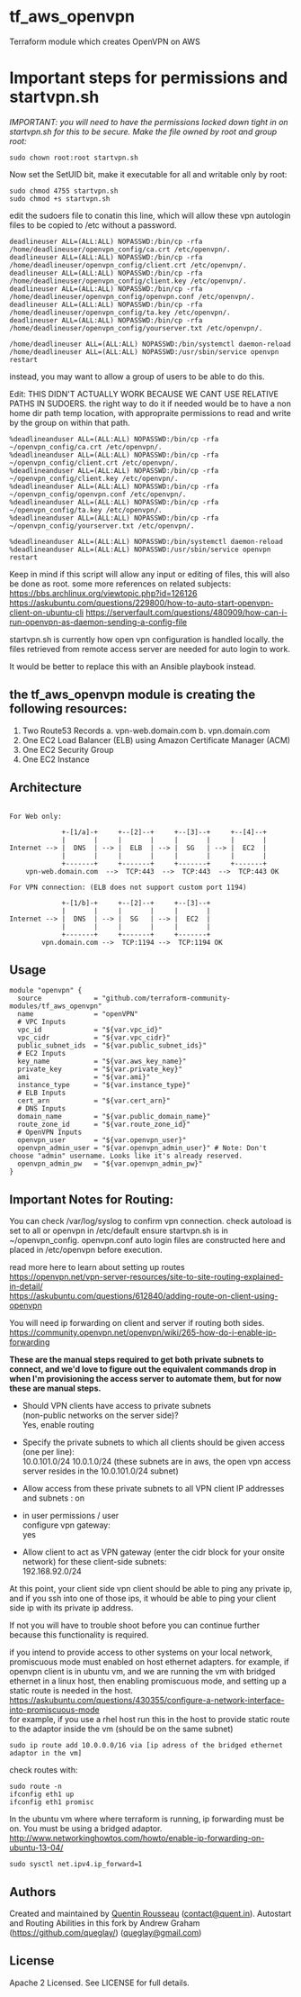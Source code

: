# tf_aws_openvpn

Terraform module which creates OpenVPN on AWS

# Important steps for permissions and startvpn.sh

*IMPORTANT: you will need to have the permissions locked down tight in on startvpn.sh for this to be secure.
Make the file owned by root and group root:*

    sudo chown root:root startvpn.sh

Now set the SetUID bit, make it executable for all and writable only by root:

    sudo chmod 4755 startvpn.sh
    sudo chmod +s startvpn.sh


edit the sudoers file to conatin this line, which will allow these vpn autologin files to be copied to /etc without a password.

```
deadlineuser ALL=(ALL:ALL) NOPASSWD:/bin/cp -rfa /home/deadlineuser/openvpn_config/ca.crt /etc/openvpn/.
deadlineuser ALL=(ALL:ALL) NOPASSWD:/bin/cp -rfa /home/deadlineuser/openvpn_config/client.crt /etc/openvpn/.
deadlineuser ALL=(ALL:ALL) NOPASSWD:/bin/cp -rfa /home/deadlineuser/openvpn_config/client.key /etc/openvpn/.
deadlineuser ALL=(ALL:ALL) NOPASSWD:/bin/cp -rfa /home/deadlineuser/openvpn_config/openvpn.conf /etc/openvpn/.
deadlineuser ALL=(ALL:ALL) NOPASSWD:/bin/cp -rfa /home/deadlineuser/openvpn_config/ta.key /etc/openvpn/.
deadlineuser ALL=(ALL:ALL) NOPASSWD:/bin/cp -rfa /home/deadlineuser/openvpn_config/yourserver.txt /etc/openvpn/.

/home/deadlineuser ALL=(ALL:ALL) NOPASSWD:/bin/systemctl daemon-reload
/home/deadlineuser ALL=(ALL:ALL) NOPASSWD:/usr/sbin/service openvpn restart
```

instead, you may want to allow a group of users to be able to do this.  

Edit: THIS DIDN'T ACTUALLY WORK BECAUSE WE CANT USE RELATIVE PATHS IN SUDOERS.
the right way to do it if needed would be to have a non home dir path temp location, with appropraite permissions to read and write by the group on within that path.

```
%deadlineanduser ALL=(ALL:ALL) NOPASSWD:/bin/cp -rfa ~/openvpn_config/ca.crt /etc/openvpn/.
%deadlineanduser ALL=(ALL:ALL) NOPASSWD:/bin/cp -rfa ~/openvpn_config/client.crt /etc/openvpn/.
%deadlineanduser ALL=(ALL:ALL) NOPASSWD:/bin/cp -rfa ~/openvpn_config/client.key /etc/openvpn/.
%deadlineanduser ALL=(ALL:ALL) NOPASSWD:/bin/cp -rfa ~/openvpn_config/openvpn.conf /etc/openvpn/.
%deadlineanduser ALL=(ALL:ALL) NOPASSWD:/bin/cp -rfa ~/openvpn_config/ta.key /etc/openvpn/.
%deadlineanduser ALL=(ALL:ALL) NOPASSWD:/bin/cp -rfa ~/openvpn_config/yourserver.txt /etc/openvpn/.

%deadlineanduser ALL=(ALL:ALL) NOPASSWD:/bin/systemctl daemon-reload
%deadlineanduser ALL=(ALL:ALL) NOPASSWD:/usr/sbin/service openvpn restart
```

Keep in mind if this script will allow any input or editing of files, this will also be done as root.  some more references on related subjects:
https://bbs.archlinux.org/viewtopic.php?id=126126
https://askubuntu.com/questions/229800/how-to-auto-start-openvpn-client-on-ubuntu-cli
https://serverfault.com/questions/480909/how-can-i-run-openvpn-as-daemon-sending-a-config-file

startvpn.sh is currently how open vpn configuration is handled locally.  the files retrieved from remote access server
are needed for auto login to work.

It would be better to replace this with an Ansible playbook instead.


## the tf_aws_openvpn module is creating the following resources:

1. Two Route53 Records
  a. vpn-web.domain.com
  b. vpn.domain.com
2. One EC2 Load Balancer (ELB) using Amazon Certificate Manager (ACM)
3. One EC2 Security Group
4. One EC2 Instance

## Architecture

```plain

For Web only:

             +-[1/a]-+     +--[2]--+     +--[3]--+     +--[4]--+
             |       |     |       |     |       |     |       |
Internet --> |  DNS  | --> |  ELB  | --> |  SG   | --> |  EC2  |
             |       |     |       |     |       |     |       |
             +-------+     +-------+     +-------+     +-------+
    vpn-web.domain.com  -->  TCP:443  -->  TCP:443  -->  TCP:443 OK

For VPN connection: (ELB does not support custom port 1194)

             +-[1/b]-+     +--[2]--+     +--[3]--+
             |       |     |       |     |       |
Internet --> |  DNS  | --> |  SG   | --> |  EC2  |
             |       |     |       |     |       |
             +-------+     +-------+     +-------+
        vpn.domain.com -->  TCP:1194 -->  TCP:1194 OK
```

## Usage

```hcl
module "openvpn" {
  source             = "github.com/terraform-community-modules/tf_aws_openvpn"
  name               = "openVPN"
  # VPC Inputs
  vpc_id             = "${var.vpc_id}"
  vpc_cidr           = "${var.vpc_cidr}"
  public_subnet_ids  = "${var.public_subnet_ids}"
  # EC2 Inputs
  key_name           = "${var.aws_key_name}"
  private_key        = "${var.private_key}"
  ami                = "${var.ami}"
  instance_type      = "${var.instance_type}"
  # ELB Inputs
  cert_arn           = "${var.cert_arn}"
  # DNS Inputs
  domain_name        = "${var.public_domain_name}"
  route_zone_id      = "${var.route_zone_id}"
  # OpenVPN Inputs
  openvpn_user       = "${var.openvpn_user}"
  openvpn_admin_user = "${var.openvpn_admin_user}" # Note: Don't choose "admin" username. Looks like it's already reserved.
  openvpn_admin_pw   = "${var.openvpn_admin_pw}"
}
```

## Important Notes for Routing:

You can check /var/log/syslog to confirm vpn connection.
check autoload is set to all or openvpn in /etc/default
ensure startvpn.sh is in ~/openvpn_config.  openvpn.conf auto login files are constructed here and placed in /etc/openvpn before execution.  
  
read more here to learn about setting up routes  
https://openvpn.net/vpn-server-resources/site-to-site-routing-explained-in-detail/  
https://askubuntu.com/questions/612840/adding-route-on-client-using-openvpn  

You will need ip forwarding on client and server if routing both sides.  
https://community.openvpn.net/openvpn/wiki/265-how-do-i-enable-ip-forwarding  

**These are the manual steps required to get both private subnets to connect, and we'd love to figure out the equivalent commands drop in when I'm provisioning the access server to automate them, but for now these are manual steps.**
  
- Should VPN clients have access to private subnets  
(non-public networks on the server side)?  
Yes, enable routing  
  
- Specify the private subnets to which all clients should be given access (one per line):  
10.0.101.0/24
10.0.1.0/24
(these subnets are in aws, the open vpn access server resides in the 10.0.101.0/24 subnet)  

- Allow access from these private subnets to all VPN client IP addresses and subnets : on  
  
- in user permissions / user  
configure vpn gateway:  
yes  
  
- Allow client to act as VPN gateway (enter the cidr block for your onsite network)
for these client-side subnets:  
192.168.92.0/24

At this point, your client side vpn client should be able to ping any private ip, and if you ssh into one of those ips, it whould be able to ping your client side ip with its private ip address.

If not you will have to trouble shoot before you can continue further because this functionality is required.
  
if you intend to provide access to other systems on your local network, promiscuous mode must enabled on host ethernet adapters.  for example, if openvpn client is in ubuntu vm, and we are running the vm with bridged ethernet in a linux host, then enabling promiscuous mode, and setting up a static route is needed in the host.  
https://askubuntu.com/questions/430355/configure-a-network-interface-into-promiscuous-mode  
for example, if you use a rhel host run this in the host to provide static route to the adaptor inside the vm (should be on the same subnet)
```
sudo ip route add 10.0.0.0/16 via [ip adress of the bridged ethernet adaptor in the vm]
```
check routes with:
```
sudo route -n
ifconfig eth1 up
ifconfig eth1 promisc
```

In the ubuntu vm where where terraform is running, ip forwarding must be on.  You must be using a bridged adaptor.
http://www.networkinghowtos.com/howto/enable-ip-forwarding-on-ubuntu-13-04/

```
sudo sysctl net.ipv4.ip_forward=1
```


## Authors

Created and maintained by [Quentin Rousseau](https://github.com/kwent) (contact@quent.in).
Autostart and Routing Abilities in this fork by Andrew Graham (https://github.com/queglay/) (queglay@gmail.com)

## License

Apache 2 Licensed. See LICENSE for full details.
